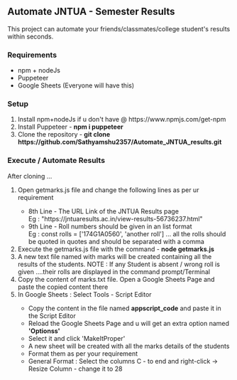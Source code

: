 <h2> Automate JNTUA - Semester Results </h2>
This project can automate your friends/classmates/college student's results within seconds.
<h3> Requirements </h3>
<ul>
  <li> npm + nodeJs </li>
  <li> Puppeteer </li>
  <li> Google Sheets (Everyone will have this) </li>
</ul>

<h3> Setup </h3>
<ol>
  <li> Install npm+nodeJs if u don't have @ https://www.npmjs.com/get-npm </li>
  <li> Install Puppeteer  - <b> npm i puppeteer </b> </li>
  <li> Clone the repository - <b>git clone https://github.com/Sathyamshu2357/Automate_JNTUA_results.git </b> <l/i> 
</ol>

<h3> Execute / Automate Results </h3>
  After cloning ... 
  <ol>
  <li> Open getmarks.js file and change the following lines as per ur requirement </li>
  <ul>
    <li> 8th Line - The URL Link of the JNTUA Results page</li> 
    Eg : "https://jntuaresults.ac.in/view-results-56736237.html"
    <li> 9th Line - Roll numbers should be given in an list format </li>
    Eg : const rolls = ['174G1A0560', 'another roll'] ... all the rolls  should be quoted in quotes and should be separated with a comma 
  </ul>
  <li> Execute the getmarks.js file with the command - <b> node getmarks.js </b></li>
  <li> A new text file named with marks will be created containing all the results of the students. 
  NOTE : If any Student is absent / wrong roll is given ....their rolls are displayed in the command prompt/Terminal 
  <li> Copy the content of marks.txt file. Open a Google Sheets Page and paste the copied content there </li>
  <li> In Google Sheets : Select Tools - Script Editor </li>
  <ul>
    <li> Copy the content in the file named <b>appscript_code</b> and paste it in the Script Editor </li>
    <li> Reload the Google Sheets Page and u will get an extra option named <b>'Optionss'</b> </li>
    <li> Select it and click 'MakeItProper' </li>
    <li> A new sheet will be created with all the marks details of the students </li>
    <li> Format them as per your requirement </li>
    <li> General Format : Select the columns C - to end and right-click -> Resize Column - change it to 28 </li>
  </ul>
  </ol>
  
  
